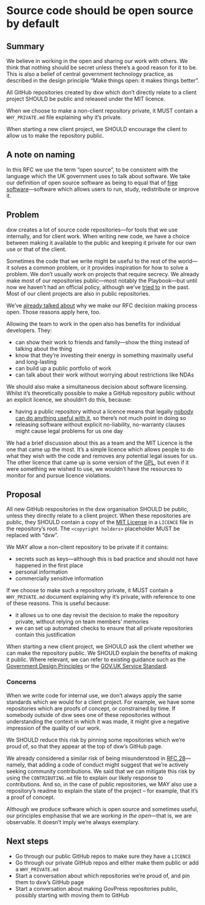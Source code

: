 # Source code should be open source by default

## Summary

We believe in working in the open and sharing our work with others. We think
that nothing should be secret unless there’s a good reason for it to be. This is
also a belief of central government technology practice, as described in the
design principle “Make things open: it makes things better”.

All GitHub repositories created by dxw which don’t directly relate to a client
project SHOULD be public and released under the MIT licence.

When we choose to make a non-client repository private, it MUST contain a
`WHY_PRIVATE.md` file explaining why it’s private.

When starting a new client project, we SHOULD encourage the client to allow us
to make the repository public.

## A note on naming

In this RFC we use the term “open source”, to be consistent with the language
which the UK government uses to talk about software. We take our definition of
open source software as being to equal that of
[free software](https://en.wikipedia.org/wiki/Free_software)—software which
allows users to run, study, redistribute or improve it.

## Problem

dxw creates a lot of source code repositories—for tools that we use internally,
and for client work. When writing new code, we have a choice between making it
available to the public and keeping it private for our own use or that of the
client.

Sometimes the code that we write might be useful to the rest of the world—it
solves a common problem, or it provides inspiration for how to solve a problem.
We don’t usually work on projects that require secrecy. We already make most of
our repositories public—most notably the Playbook—but until now we haven’t had
an official policy, although we’ve
[tried to](https://github.com/dxw/playbook/issues/12) in the past. Most of our
client projects are also in public repositories.

We’ve [already talked about](rfc-018-our-decision-making-process-is-public.md)
why we make our RFC decision making process open. Those reasons apply here, too.

Allowing the team to work in the open also has benefits for individual
developers. They:

- can show their work to friends and family—show the thing instead of talking
  about the thing
- know that they’re investing their energy in something maximally useful and
  long-lasting
- can build up a public portfolio of work
- can talk about their work without worrying about restrictions like NDAs

We should also make a simultaneous decision about software licensing. Whilst
it’s theoretically possible to make a GitHub repository public without an
explicit licence, we shouldn’t do this, because:

- having a public repository without a licence means that legally
  [nobody can do anything useful with it](https://choosealicense.com/no-permission/),
  so there’s not much point in doing so
- releasing software without explicit no-liability, no-warranty clauses might
  cause legal problems for us one day

We had a brief discussion about this as a team and the MIT Licence is the one
that came up the most. It’s a simple licence which allows people to do what they
wish with the code and removes any potential legal issues for us. The other
licence that came up is some version of the
[GPL](https://choosealicense.com/licenses/gpl-3.0/), but even if it were
something we wished to use, we wouldn’t have the resources to monitor for and
pursue licence violations.

## Proposal

All new GitHub respositories in the dxw organisation SHOULD be public, unless
they directly relate to a client project. When these repositories are public,
they SHOULD contain a copy of the
[MIT License](https://choosealicense.com/licenses/mit/) in a `LICENCE` file in
the repository’s root. The `<copyright holders>` placeholder MUST be replaced
with “dxw”.

We MAY allow a non-client repository to be private if it contains:

- secrets such as keys—although this is bad practice and should not have
  happened in the first place
- personal information
- commercially sensitive information

If we choose to make such a repository private, it MUST contain a
`WHY_PRIVATE.md` document explaining why it’s private, with reference to one of
these reasons. This is useful because:

- it allows us to one day revisit the decision to make the repository private,
  without relying on team members’ memories
- we can set up automated checks to ensure that all private repositories contain
  this justification

When starting a new client project, we SHOULD ask the client whether we can make
the repository public. We SHOULD explain the benefits of making it public. Where
relevant, we can refer to existing guidance such as the
[Government Design Principles](https://www.gov.uk/guidance/government-design-principles#make-things-open-it-makes-things-better)
or the
[GOV.UK Service Standard](https://www.gov.uk/service-manual/service-standard/point-12-make-new-source-code-open).

### Concerns

When we write code for internal use, we don’t always apply the same standards
which we would for a client project. For example, we have some repositories
which are proofs of concept, or constrained by time. If somebody outside of dxw
sees one of these repositories without understanding the context in which it was
made, it might give a negative impression of the quality of our work.

We SHOULD reduce this risk by pinning some repositories which we’re proud of, so
that they appear at the top of dxw’s GitHub page.

We already considered a similar risk of being misunderstood in
[RFC 28](rfc-028-adopt-a-code-of-conduct.md)—namely, that adding a code of
conduct might suggest that we’re actively seeking community contributions. We
said that we can mitigate this risk by using the `CONTRIBUTING.md` file to
explain our likely response to contributions. And so, in the case of public
repositories, we MAY also use a repository’s readme to explain the state of the
project – for example, that it’s a proof of concept.

Although we produce software which is open source and sometimes useful, our
principles emphasise that we are _working in the open_—that is, we are
observable. It doesn’t imply we’re always exemplary.

## Next steps

- Go through our public GitHub repos to make sure they have a `LICENCE`
- Go through our private GitHub repos and either make them public or add a
  `WHY_PRIVATE.md`
- Start a conversation about which repositories we’re proud of, and pin them to
  dxw’s GitHub page
- Start a conversation about making GovPress repositories public, possibly
  starting with moving them to GitHub
